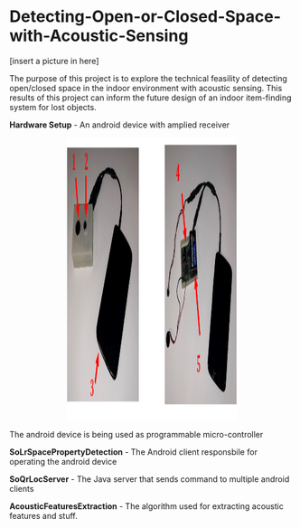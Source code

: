 # Detecting-Open-or-Closed-Space-with-Acoustic-Sensing

[insert a picture in here]

The purpose of this project is to explore the technical feasility of detecting open/closed space in the indoor environment with acoustic sensing. This results of this project can inform the future design of an indoor item-finding system for lost objects. 

**Hardware Setup** - An android device with amplied receiver
<p align="center">
  <img src="images/open_space.png" width="300" height="500">
</p>
The android device is being used as programmable micro-controller

**SoLrSpacePropertyDetection** - The Android client responsbile for operating the android device

**SoQrLocServer** - The Java server that sends command to multiple android clients

**AcousticFeaturesExtraction** - The algorithm used for extracting acoustic features and stuff.
